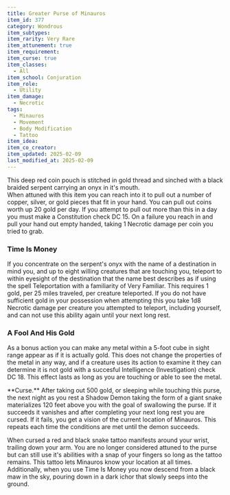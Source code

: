 ```yaml
---
title: Greater Purse of Minauros
item_id: 377
category: Wondrous
item_subtypes:
item_rarity: Very Rare
item_attunement: true
item_requirement:
item_curse: true
item_classes:
  - All
item_school: Conjuration
item_role:
  - Utility
item_damage:
  - Necrotic
tags:
  - Minauros
  - Movement
  - Body Modification
  - Tattoo
item_idea:
item_co_creator:
item_updated: 2025-02-09
last_modified_at: 2025-02-09
---
```


This deep red coin pouch is stitched in gold thread and sinched with a black braided serpent carrying an onyx in it's mouth.  
When attuned with this item you can reach into it to pull out a number of copper, silver, or gold pieces that fit in your hand. You can pull out coins worth up 20 gold per day. If you attempt to pull out more than this in a day you must make a Constitution check DC 15. On a failure you reach in and pull your hand out empty handed, taking 1 Necrotic damage per coin you tried to grab.

### Time Is Money

If you concentrate on the serpent's onyx with the name of a destination in mind you, and up to eight willing creatures that are touching you, teleport to within eyesight of the destination that the name best describes as if using the spell <magic-spell>Teleportation</magic-spell> with a familiarity of Very Familiar. This requires 1 gold, per 25 miles traveled, per creature teleported. If you do not have sufficient gold in your possession when attempting this you take 1d8 Necrotic damage per creature you attempted to teleport, including yourself, and can not use this ability again until your next long rest.

### A Fool And His Gold

As a bonus action you can make any metal within a 5-foot cube in sight range appear as if it is actually gold. This does not change the properties of the metal in any way, and if a creature uses its action to examine it they can determine it is not gold with a succesful Intelligence (Investigation) check DC 18. This effect lasts as long as you are touching or able to see the metal.

<!--excerpt-->
<div class="curse">
**Curse.** After taking out 500 gold, or sleeping while touching this purse, the next night as you rest a Shadow Demon taking the form of a giant snake materializes 120 feet above you with the goal of swallowing the purse. If it succeeds it vanishes and after completing your next long rest you are cursed. If it fails, you get a vision of the current location of Minauros. This repeats each time the conditions are met until the demon succeeds.

When cursed a red and black snake tattoo manifests around your wrist, trailing down your arm. You are no longer considered attuned to the purse but can still use it's abilities with a snap of your fingers so long as the tattoo remains. This tattoo lets Minauros know your location at all times. Additionally, when you use Time Is Money you now descend from a black maw in the sky, pouring down in a dark ichor that slowly seeps into the ground.
</div>